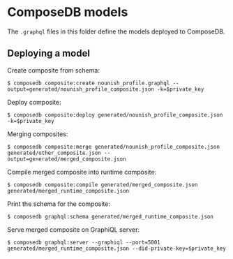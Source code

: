 # ComposeDB models

The `.graphql` files in this folder define the models deployed to ComposeDB.

## Deploying a model

Create composite from schema:
```
$ composedb composite:create nounish_profile.graphql --output=generated/nounish_profile_composite.json -k=$private_key
```
Deploy composite:
```
$ composedb composite:deploy generated/nounish_profile_composite.json -k=$private_key
```

Merging composites:
```
$ composedb composite:merge generated/nounish_profile_composite.json generated/other_composite.json --output=generated/merged_composite.json
```

Compile merged composite into runtime composite:
```
$ composedb composite:compile generated/merged_composite.json generated/merged_runtime_composite.json
```
Print the schema for the composite:
```
$ composedb graphql:schema generated/merged_runtime_composite.json
```

Serve merged composite on GraphiQL server:
```
$ composedb graphql:server --graphiql --port=5001 generated/merged_runtime_composite.json --did-private-key=$private_key
```